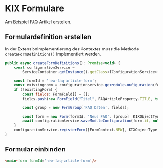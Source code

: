 # KIX Formulare

Am Beispiel FAQ Artikel erstellen.

## Formulardefinition erstellen

In der Extensionimplementierung des Kontextes muss die Methode `createFormDefinitions()` implementiert werden.

```javascript
public async createFormDefinitions(): Promise<void> {
    const configurationService =
        ServiceContainer.getInstance().getClass<IConfigurationService>("IConfigurationService");

    const formId = 'new-faq-article-form';
    const existingForm = configurationService.getModuleConfiguration(formId, null);
    if (!existingForm) {
        const fields: FormField[] = [];
        fields.push(new FormField("Titel", FAQArticleProperty.TITLE, true, "Titel"));

        const group = new FormGroup('FAQ Daten', fields);

        const form = new Form(formId, 'Neue FAQ', [group], KIXObjectType.FAQ_ARTICLE);
        await configurationService.saveModuleConfiguration(form.id, null, form);
    }
    configurationService.registerForm([FormContext.NEW], KIXObjectType.FAQ_ARTICLE, formId);
}
```

## Formular einbinden

```html
<main-form formId='new-faq-article-form'/>
```